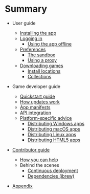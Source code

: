 
# Summary

* User guide
  * [Installing the app](installing/README.md)
  * [Logging in](using/login.md)
    * [Using the app offline](using/offline.md)
  * [Preferences](using/preferences.md)
    * [The sandbox](using/sandbox.md)
    * [Using a proxy](using/proxy.md)
  * [Downloading games](using/downloading.md)
    * [Install locations](using/install-locations.md)
    * [Collections](using/collections.md)

* Game developer guide
  * [Quickstart guide](integrating/quickstart.md)
  * [How updates work](integrating/updates.md)
  * [App manifests](integrating/manifest.md)
  * [API integration](integrating/api/README.md)
  * [Platform-specific advice](integrating/platforms/README.md)
    * [Distributing Windows apps](integrating/platforms/windows.md)
    * [Distributing macOS apps](integrating/platforms/osx.md)
    * [Distributing Linux apps](integrating/platforms/linux.md)
    * [Distributing HTML5 apps](integrating/platforms/web.md)

* [Contributor guide](hacking/README.md)
  * [How you can help](hacking/help.md)
  * Behind the scenes
    * [Continuous deployment](hacking/continuous-deployment.md)
    * [Dependencies (ibrew)](installing/dependencies.md)

* [Appendix](appendix/README.md)
